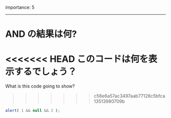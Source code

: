 importance: 5

---

# AND の結果は何?

<<<<<<< HEAD
このコードは何を表示するでしょう？
=======
What is this code going to show?
>>>>>>> c56e6a57ac3497aab77128c5bfca13513980709b

```js
alert( 1 && null && 2 );
```
